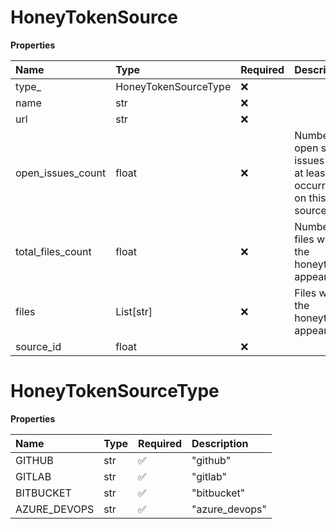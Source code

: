 # HoneyTokenSource

**Properties**

| Name              | Type                 | Required | Description                                                               |
| :---------------- | :------------------- | :------- | :------------------------------------------------------------------------ |
| type\_            | HoneyTokenSourceType | ❌       |                                                                           |
| name              | str                  | ❌       |                                                                           |
| url               | str                  | ❌       |                                                                           |
| open_issues_count | float                | ❌       | Number of open secret issues with at least one occurrence on this source. |
| total_files_count | float                | ❌       | Number of files where the honeytoken appears.                             |
| files             | List[str]            | ❌       | Files where the honeytoken appears.                                       |
| source_id         | float                | ❌       |                                                                           |

# HoneyTokenSourceType

**Properties**

| Name         | Type | Required | Description    |
| :----------- | :--- | :------- | :------------- |
| GITHUB       | str  | ✅       | "github"       |
| GITLAB       | str  | ✅       | "gitlab"       |
| BITBUCKET    | str  | ✅       | "bitbucket"    |
| AZURE_DEVOPS | str  | ✅       | "azure_devops" |

<!-- This file was generated by liblab | https://liblab.com/ -->
